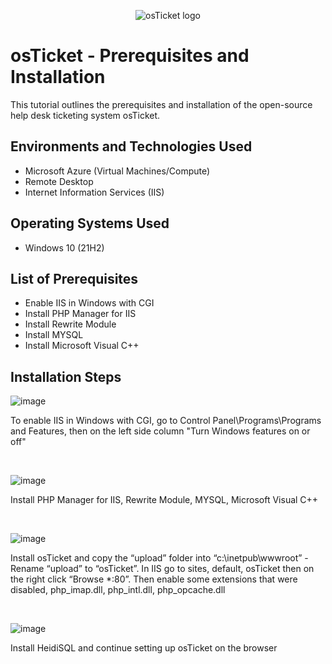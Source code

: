 <p align="center">
<img src="https://i.imgur.com/Clzj7Xs.png" alt="osTicket logo"/>
</p>

<h1>osTicket - Prerequisites and Installation</h1>
This tutorial outlines the prerequisites and installation of the open-source help desk ticketing system osTicket.<br />


<h2>Environments and Technologies Used</h2>

- Microsoft Azure (Virtual Machines/Compute)
- Remote Desktop
- Internet Information Services (IIS)

<h2>Operating Systems Used </h2>

- Windows 10</b> (21H2)

<h2>List of Prerequisites</h2>

- Enable IIS in Windows with CGI
- Install PHP Manager for IIS
- Install Rewrite Module
- Install MYSQL
- Install Microsoft Visual C++

<h2>Installation Steps</h2>

![image](https://github.com/user-attachments/assets/b4f7f358-a4d7-4fdd-af90-a9e5160a7e04)

<p>
To enable IIS in Windows with CGI, go to Control Panel\Programs\Programs and Features, then on the left side column "Turn Windows features on or off"
</p>
<br />

![image](https://github.com/user-attachments/assets/b9852971-c0a8-4c49-856d-c82116bc95f7)
<p>
Install PHP Manager for IIS, Rewrite Module, MYSQL, Microsoft Visual C++
</p>
<br />

![image](https://github.com/user-attachments/assets/fba3c584-1d39-4c36-8002-554c522aedeb)

<p>
Install osTicket and copy the “upload” folder into “c:\inetpub\wwwroot” - Rename “upload” to “osTicket”. In IIS go to sites, default, osTicket then on the right click “Browse *:80”. Then enable some extensions that were disabled, php_imap.dll, php_intl.dll, php_opcache.dll
</p>
<br />

![image](https://github.com/user-attachments/assets/38687ba5-9167-44c0-b739-8e7d136fbcd9)


<p>
Install HeidiSQL and continue setting up osTicket on the browser
</p>
<br />
